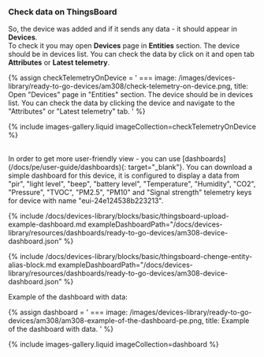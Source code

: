### Check data on ThingsBoard

So, the device was added and if it sends any data - it should appear in **Devices**.  
To check it you may open **Devices** page in **Entities** section.
The device should be in devices list. You can check the data by click on it and open tab **Attributes** or **Latest telemetry**.

{% assign checkTelemetryOnDevice = '
    ===
        image: /images/devices-library/ready-to-go-devices/am308/check-telemetry-on-device.png,
        title: Open "Devices" page in "Entities" section. The device should be in devices list. You can check the data by clicking the device and navigate to the "Attributes" or "Latest telemetry" tab.
'
%}

{% include images-gallery.liquid imageCollection=checkTelemetryOnDevice %}

<br>
In order to get more user-friendly view - you can use [dashboards](/docs/pe/user-guide/dashboards){: target="_blank"}.  
You can download a simple dashboard for this device, it is configured to display a data from "pir", "light level", "beep", "battery level", "Temperature", "Humidity", "CO2", "Pressure", "TVOC", "PM2.5", "PM10" and "Signal strength" telemetry keys for device with name "eui-24e124538b223213".

{% include /docs/devices-library/blocks/basic/thingsboard-upload-example-dashboard.md exampleDashboardPath="/docs/devices-library/resources/dashboards/ready-to-go-devices/am308-device-dashboard.json" %}

{% include /docs/devices-library/blocks/basic/thingsboard-chenge-entity-alias-block.md exampleDashboardPath="/docs/devices-library/resources/dashboards/ready-to-go-devices/am308-device-dashboard.json" %}

Example of the dashboard with data:

{% assign dashboard = '
    ===
        image: /images/devices-library/ready-to-go-devices/am308/am308-example-of-the-dashboard-pe.png,
        title: Example of the dashboard with data.
'
%}

{% include images-gallery.liquid imageCollection=dashboard %}